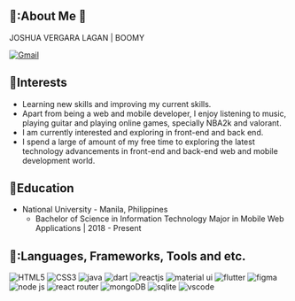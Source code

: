 ## 👦:About Me 🤙
  JOSHUA VERGARA LAGAN | 
  BOOMY

<p align="left">
  <a href="mailto:joshualagan099@gmail.com">
    <img src="https://img.shields.io/badge/Gmail-D14836?style=for-the-badge&logo=gmail&logoColor=white" alt="Gmail">
  </a>
</p>

## :white_heart:Interests
* Learning new skills and improving my current skills.
* Apart from being a web and mobile developer, I enjoy listening to music, playing guitar and playing online games, specially NBA2k and valorant.
* I am currently interested and exploring in front-end and back end.
* I spend a large of amount of my free time to exploring the latest technology advancements in front-end and back-end web and mobile development world.

## :school_satchel:Education
* National University - Manila, Philippines
  * Bachelor of Science in Information Technology Major in Mobile Web Applications | 2018 - Present


## 🚀:Languages, Frameworks, Tools and etc.
<p align="left">
  <img src="https://img.shields.io/badge/HTML5-E34F26?style=for-the-badge&logo=html5&logoColor=white" alt="HTML5">
  <img src="https://img.shields.io/badge/CSS3-1572B6?style=for-the-badge&logo=css3&logoColor=white" alt="CSS3">
  <img src="https://img.shields.io/badge/Java-ED8B00?style=for-the-badge&logo=java&logoColor=white" alt="java">
  <img src="https://img.shields.io/badge/Dart-0175C2?style=for-the-badge&logo=dart&logoColor=white" alt="dart">
  <img src="https://img.shields.io/badge/React-20232A?style=for-the-badge&logo=react&logoColor=61DAFB" alt="reactjs">
  <img src="https://img.shields.io/badge/Material--UI-0081CB?style=for-the-badge&logo=material-ui&logoColor=white" alt="material ui">
  <img src="https://img.shields.io/badge/Flutter-02569B?style=for-the-badge&logo=flutter&logoColor=white" alt="flutter">
  <img src="https://img.shields.io/badge/Figma-F24E1E?style=for-the-badge&logo=figma&logoColor=white" alt="figma">
  <img src="https://img.shields.io/badge/Node.js-43853D?style=for-the-badge&logo=node.js&logoColor=white" alt="node js">
  <img src="https://img.shields.io/badge/React_Router-CA4245?style=for-the-badge&logo=react-router&logoColor=white" alt="react router"> 
  <img src="https://img.shields.io/badge/MongoDB-4EA94B?style=for-the-badge&logo=mongodb&logoColor=white" alt="mongoDB"> 
  <img src="https://img.shields.io/badge/SQLite-07405E?style=for-the-badge&logo=sqlite&logoColor=white" alt="sqlite"> 
  <img src="https://img.shields.io/badge/Made%20for-VSCode-1f425f.svg" alt="vscode"> 
</p>
